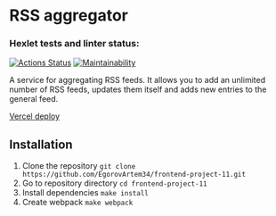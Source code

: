 # RSS aggregator
### Hexlet tests and linter status:
[![Actions Status](https://github.com/EgorovArtem34/frontend-project-11/workflows/hexlet-check/badge.svg)](https://github.com/EgorovArtem34/frontend-project-11/actions)
[![Maintainability](https://api.codeclimate.com/v1/badges/d1fffe2bae0c208f166e/maintainability)](https://codeclimate.com/github/EgorovArtem34/frontend-project-11/maintainability)


A service for aggregating RSS feeds. It allows you to add an unlimited number of RSS feeds, updates them itself and adds new entries to the general feed.

[Vercel deploy](https://frontend-project-11-egorovartem34.vercel.app/)

## Installation
1. Clone the repository `git clone https://github.com/EgorovArtem34/frontend-project-11.git`
2. Go to repository directory `cd frontend-project-11`
3. Install dependencies `make install`
4. Create webpack `make webpack`